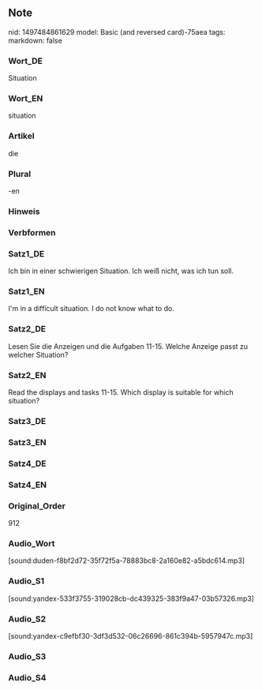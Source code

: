 ## Note
nid: 1497484861629
model: Basic (and reversed card)-75aea
tags: 
markdown: false

### Wort_DE
Situation

### Wort_EN
situation

### Artikel
die

### Plural
-en

### Hinweis


### Verbformen


### Satz1_DE
Ich bin in einer schwierigen Situation. Ich weiß nicht, was ich tun soll.

### Satz1_EN
I'm in a difficult situation. I do not know what to do.

### Satz2_DE
Lesen Sie die Anzeigen und die Aufgaben 11-15. Welche Anzeige passt zu welcher Situation?

### Satz2_EN
Read the displays and tasks 11-15. Which display is suitable for which situation?

### Satz3_DE


### Satz3_EN


### Satz4_DE


### Satz4_EN


### Original_Order
912

### Audio_Wort
[sound:duden-f8bf2d72-35f72f5a-78883bc8-2a160e82-a5bdc614.mp3]

### Audio_S1
[sound:yandex-533f3755-319028cb-dc439325-383f9a47-03b57326.mp3]

### Audio_S2
[sound:yandex-c9efbf30-3df3d532-06c26696-861c394b-5957947c.mp3]

### Audio_S3


### Audio_S4

